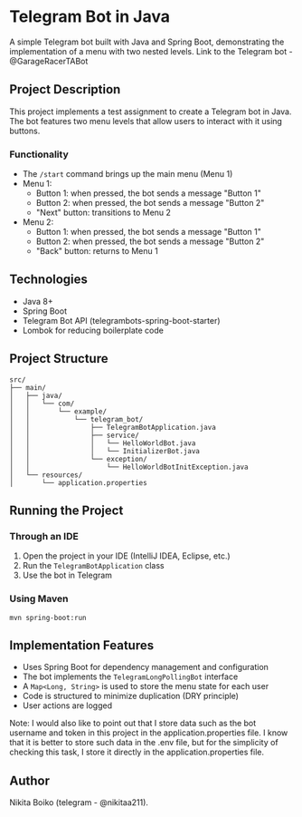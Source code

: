 # Telegram Bot in Java

A simple Telegram bot built with Java and Spring Boot, demonstrating the implementation of a menu with two nested levels. Link to the Telegram bot - @GarageRacerTABot

## Project Description

This project implements a test assignment to create a Telegram bot in Java. The bot features two menu levels that allow users to interact with it using buttons.

### Functionality

* The `/start` command brings up the main menu (Menu 1)
* Menu 1:
   * Button 1: when pressed, the bot sends a message "Button 1"
   * Button 2: when pressed, the bot sends a message "Button 2"
   * "Next" button: transitions to Menu 2
* Menu 2:
   * Button 1: when pressed, the bot sends a message "Button 1"
   * Button 2: when pressed, the bot sends a message "Button 2"
   * "Back" button: returns to Menu 1

## Technologies

* Java 8+
* Spring Boot
* Telegram Bot API (telegrambots-spring-boot-starter)
* Lombok for reducing boilerplate code

## Project Structure

```
src/
├── main/
│   ├── java/
│   │   └── com/
│   │       └── example/
│   │           └── telegram_bot/
│   │               ├── TelegramBotApplication.java
│   │               ├── service/
│   │               │   └── HelloWorldBot.java
│   │               │   └── InitializerBot.java
│   │               └── exception/
│   │                   └── HelloWorldBotInitException.java
│   └── resources/
│       └── application.properties
```

## Running the Project

### Through an IDE

1. Open the project in your IDE (IntelliJ IDEA, Eclipse, etc.)
2. Run the `TelegramBotApplication` class
3. Use the bot in Telegram

### Using Maven

```
mvn spring-boot:run
```

## Implementation Features

* Uses Spring Boot for dependency management and configuration
* The bot implements the `TelegramLongPollingBot` interface
* A `Map<Long, String>` is used to store the menu state for each user
* Code is structured to minimize duplication (DRY principle)
* User actions are logged

Note: I would also like to point out that I store data such as the bot username and token in this project in the application.properties file. I know that it is better to store such data in the .env file, but for the simplicity of checking this task, I store it directly in the application.properties file.

## Author

Nikita Boiko (telegram - @nikitaa211).
